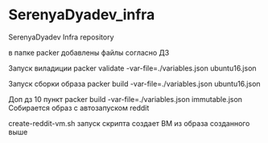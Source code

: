 # SerenyaDyadev_infra
SerenyaDyadev Infra repository

в папке packer добавлены файлы согласно ДЗ

Запуск виладиции 
packer validate -var-file=./variables.json ubuntu16.json

Запуск сборки образа
packer build -var-file=./variables.json ubuntu16.json


Доп дз 10 пункт
packer build -var-file=./variables.json immutable.json
Собирается образ с автозапуском reddit

create-reddit-vm.sh
запуск скрипта создает ВМ из образа созданного выше

